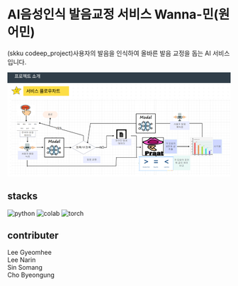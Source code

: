 # AI음성인식 발음교정 서비스 Wanna-민(원어민)
(skku codeep_project)사용자의 발음을 인식하여 올바른 발음 교정을 돕는 AI 서비스입니다.


![대체 텍스트](./image/캡처.PNG)


## stacks
![python](https://img.shields.io/badge/Python-3776AB?style=for-the-badge&logo=python&logoColor=white)
![colab](https://img.shields.io/badge/GoogleColab-F9AB00?style=for-the-badge&logo=GoogleColab&logoColor=white)
![torch](https://img.shields.io/badge/Pytorch-EE4C2C?style=for-the-badge&logo=Pytorch&logoColor=white)

## contributer
Lee Gyeomhee   
Lee Narin  
Sin Somang  
Cho Byeongung

